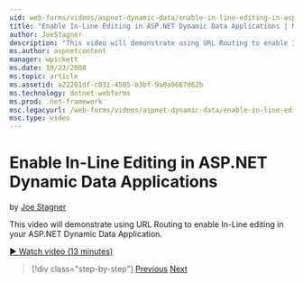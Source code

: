 ```yaml
---
uid: web-forms/videos/aspnet-dynamic-data/enable-in-line-editing-in-aspnet-dynamic-data-applications
title: "Enable In-Line Editing in ASP.NET Dynamic Data Applications | Microsoft Docs"
author: JoeStagner
description: "This video will demonstrate using URL Routing to enable In-Line editing in your ASP.NET Dynamic Data Application."
ms.author: aspnetcontent
manager: wpickett
ms.date: 10/23/2008
ms.topic: article
ms.assetid: a22201df-c031-4505-b3bf-9a0a9667d62b
ms.technology: dotnet-webforms
ms.prod: .net-framework
msc.legacyurl: /web-forms/videos/aspnet-dynamic-data/enable-in-line-editing-in-aspnet-dynamic-data-applications
msc.type: video
---
```

Enable In-Line Editing in ASP.NET Dynamic Data Applications
====================
by [Joe Stagner](https://github.com/JoeStagner)

This video will demonstrate using URL Routing to enable In-Line editing in your ASP.NET Dynamic Data Application.

[&#9654; Watch video (13 minutes)](https://channel9.msdn.com/Blogs/ASP-NET-Site-Videos/enable-in-line-editing-in-aspnet-dynamic-data-applications)

> [!div class="step-by-step"]
> [Previous](begin-modifying-dynamic-data-applications-with-url-routing.md)
> [Next](how-to-enable-table-specific-routing-in-dynamic-data-applications.md)
